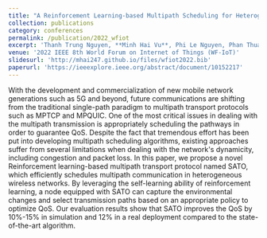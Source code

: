 ```yaml
---
title: "A Reinforcement Learning-based Multipath Scheduling for Heterogeneous Wireless Networks"
collection: publications
category: conferences
permalink: /publication/2022_wfiot
excerpt: 'Thanh Trung Nguyen, **Minh Hai Vu**, Phi Le Nguyen, Phan Thuan Do, Kien Nguyen'
venue: '2022 IEEE 8th World Forum on Internet of Things (WF-IoT)'
slidesurl: 'http://mhai247.github.io/files/wfiot2022.bib'
paperurl: 'https://ieeexplore.ieee.org/abstract/document/10152217'
---
```


With the development and commercialization of new mobile network generations such as 5G and beyond, future communications are shifting from the traditional single-path paradigm to multipath transport protocols such as MPTCP and MPQUIC. One of the most critical issues in dealing with the multipath transmission is appropriately scheduling the pathways in order to guarantee QoS. Despite the fact that tremendous effort has been put into developing multipath scheduling algorithms, existing approaches suffer from several limitations when dealing with the network's dynamicity, including congestion and packet loss. In this paper, we propose a novel Reinforcement learning-based multipath transport protocol named SATO, which efficiently schedules multipath communication in heterogeneous wireless networks. By leveraging the self-learning ability of reinforcement learning, a node equipped with SATO can capture the environmental changes and select transmission paths based on an appropriate policy to optimize QoS. Our evaluation results show that SATO improves the QoS by 10%-15% in simulation and 12% in a real deployment compared to the state-of-the-art algorithm.